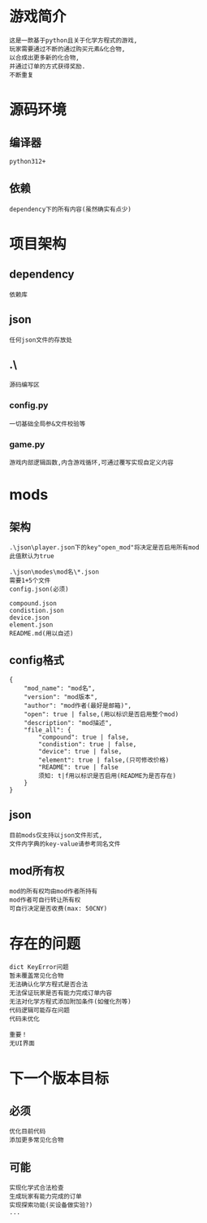 # 游戏简介

    这是一款基于python且关于化学方程式的游戏,
    玩家需要通过不断的通过购买元素&化合物,
    以合成出更多新的化合物,
    并通过订单的方式获得奖励.
    不断重复

# 源码环境

## 编译器

    python312+

## 依赖

    dependency下的所有内容(虽然确实有点少)

# 项目架构

## dependency

    依赖库

## json

    任何json文件的存放处

## .\

    源码编写区

### config.py

    一切基础全局参&文件校验等

### game.py

    游戏内部逻辑函数,内含游戏循环,可通过覆写实现自定义内容

# mods

## 架构
    .\json\player.json下的key"open_mod"将决定是否启用所有mod
    此值默认为true

    .\json\modes\mod名\*.json
    需要1+5个文件
    config.json(必须)

    compound.json
    condistion.json
    device.json
    element.json
    README.md(用以自述)

## config格式

    {
        "mod_name": "mod名",
        "version": "mod版本",
        "author": "mod作者(最好是邮箱)",
        "open": true | false,(用以标识是否启用整个mod)
        "description": "mod描述",
        "file_all": {
            "compound": true | false,
            "condistion": true | false,
            "device": true | false,
            "element": true | false,(只可修改价格)
            "README": true | false
            须知: t|f用以标识是否启用(README为是否存在)
        }
    }

## json

    目前mods仅支持以json文件形式,
    文件内字典的key-value请参考同名文件

## mod所有权

    mod的所有权均由mod作者所持有
    mod作者可自行转让所有权
    可自行决定是否收费(max: 50CNY)

# 存在的问题

    dict KeyError问题
    暂未覆盖常见化合物
    无法确认化学方程式是否合法
    无法保证玩家是否有能力完成订单内容
    无法对化学方程式添加附加条件(如催化剂等)
    代码逻辑可能存在问题
    代码未优化
    
    重要！
    无UI界面

# 下一个版本目标

## 必须

    优化目前代码
    添加更多常见化合物

## 可能

    实现化学式合法检查
    生成玩家有能力完成的订单
    实现探索功能(买设备做实验?)
    ...

    
    
